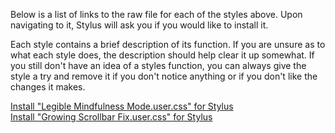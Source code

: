 Below is a list of links to the raw file for each of the styles above. Upon navigating to it, Stylus will ask you if you would like to install it.  

Each style contains a brief description of its function. If you are unsure as to what each style does, the description should help clear it up somewhat. If you still don't have an idea of a styles function, you can always give the style a try and remove it if you don't notice anything or if you don't like the changes it makes.  

[Install "Legible Mindfulness Mode.user.css" for Stylus](https://raw.githubusercontent.com/Neop0litan/CSS-Tweaks/main/Stylus/inspirobot.me/Legible%20Mindfulness%20Mode.user.css)  
[Install "Growing Scrollbar Fix.user.css" for Stylus](https://raw.githubusercontent.com/Neop0litan/CSS-Tweaks/main/Stylus/inspirobot.me/Growing%20Scrollbar%20Fix.user.css)  